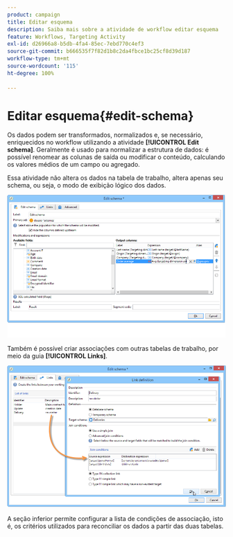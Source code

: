 ```yaml
---
product: campaign
title: Editar esquema
description: Saiba mais sobre a atividade de workflow editar esquema
feature: Workflows, Targeting Activity
exl-id: d26966a8-b5db-4fa4-85ec-7ebd770c4ef3
source-git-commit: b666535f7f82d1b8c2da4fbce1bc25cf8d39d187
workflow-type: tm+mt
source-wordcount: '115'
ht-degree: 100%

---
```


# Editar esquema{#edit-schema}



Os dados podem ser transformados, normalizados e, se necessário, enriquecidos no workflow utilizando a atividade **[!UICONTROL Edit schema]**. Geralmente é usado para normalizar a estrutura de dados: é possível renomear as colunas de saída ou modificar o conteúdo, calculando os valores médios de um campo ou agregado.

Essa atividade não altera os dados na tabela de trabalho, altera apenas seu schema, ou seja, o modo de exibição lógico dos dados.

![](assets/wf_manipulation_box.png)

Também é possível criar associações com outras tabelas de trabalho, por meio da guia **[!UICONTROL Links]**.

![](assets/wf_manipulation_box_link_tab.png)

A seção inferior permite configurar a lista de condições de associação, isto é, os critérios utilizados para reconciliar os dados a partir das duas tabelas.
